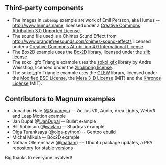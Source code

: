 Third-party components
----------------------

-   The images in `cubemap` example are work of Emil Persson, aka Humus --
    http://www.humus.name, licensed under a [Creative Commons Attribution 3.0 Unported License](http://creativecommons.org/licenses/by/3.0/).
-   The sound file used is a Chimes Sound Effect from
    http://www.orangefreesounds.com/chimes-sound-effect/, licensed under
    a [Creative Commons Attribution 4.0 International License](http://creativecommons.org/licenses/by/4.0/).
-   The Box2D example uses the [Box2D](https://box2d.org/) library, licensed
    under the [zlib license](https://github.com/erincatto/Box2D/blob/master/LICENSE)
-   The sokol_gfx Triangle example uses the [sokol_gfx](https://github.com/floooh/sokol)
    library by Andre Weissflog, licensed under the
    [zlib/libpng license](https://github.com/floooh/sokol/blob/master/LICENSE).
-   The sokol_gfx Triangle example uses the [GLEW](http://glew.sourceforge.net/)
    library, licensed under the
    [Modified BSD License](http://glew.sourceforge.net/glew.txt), the
    [Mesa 3-D License](http://glew.sourceforge.net/mesa.txt) (MIT) and the
    [Khronos License](http://glew.sourceforge.net/khronos.txt) (MIT).

Contributors to Magnum examples
-------------------------------

-   Jonathan Hale ([@Squareys](https://github.com/Squareys)) -- Oculus VR,
    Audio, Area Lights, WebVR and Leap Motion example
-   Jan Dupal ([@JanDupal](https://github.com/JanDupal) -- Bullet example
-   Bill Robinson ([@wivlaro](https://github.com/wivlaro) -- Shadows example
-   Olga Turanksaya ([@olga-python](https://github.com/olga-python)) -- Gentoo
    ebuild
-   Michal Mikula -- Box2D example
-   Nathan Ollerenshaw ([@matjam](https://github.com/matjam)) --- Ubuntu
    package updates, a PPA repository for stable versions

Big thanks to everyone involved!
